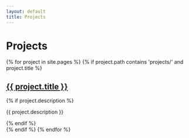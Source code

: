 ```yaml
---
layout: default
title: Projects
---
```


# Projects

<div class="project-list">
  {% for project in site.pages %}
    {% if project.path contains 'projects/' and project.title %}
      <div class="project">
        <h2><a href="{{ project.url | relative_url }}">{{ project.title }}</a></h2>
        {% if project.description %}
          <p>{{ project.description }}</p>
        {% endif %}
      </div>
    {% endif %}
  {% endfor %}
</div>
